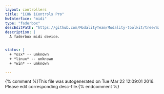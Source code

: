 ```yaml
---
layout: controllers
title: "iCON iControls Pro"
hwInterface: "midi"
type: "faderbox"
descEditPath: "https://github.com/ModalityTeam/Modality-toolkit/tree/master/Modality/MKtlDescriptions//icon-icontrols-pro.desc.scd"
description: |
  A faderbox midi device.


status: |
  + *osx* -- unknown
  + *linux* -- unknown
  + *win* -- unknown

---
```

{% comment %}This file was autogenerated on Tue Mar 22 12:09:01 2016. Please edit corresponding desc-file.{% endcomment %}